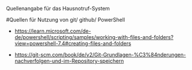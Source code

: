 Quellenangabe für das Hausnotruf-System

#Quellen für Nutzung von git/ github/ PowerShell
- https://learn.microsoft.com/de-de/powershell/scripting/samples/working-with-files-and-folders?view=powershell-7.4#creating-files-and-folders

- https://git-scm.com/book/de/v2/Git-Grundlagen-%C3%84nderungen-nachverfolgen-und-im-Repository-speichern
  
